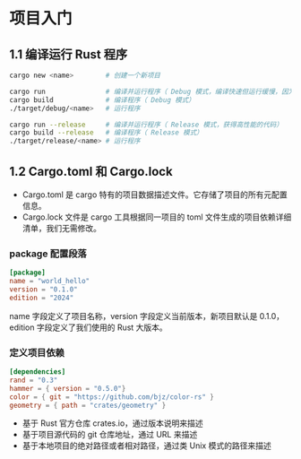 # 项目入门

## 1.1 编译运行 Rust 程序

```bash
cargo new <name>        # 创建一个新项目

cargo run               # 编译并运行程序（ Debug 模式，编译快速但运行缓慢，因为编译器不会做优化）
cargo build             # 编译程序（ Debug 模式）
./target/debug/<name>   # 运行程序

cargo run --release     # 编译并运行程序（ Release 模式，获得高性能的代码）
cargo build --release   # 编译程序（ Release 模式）
./target/release/<name> # 运行程序
```

## 1.2 Cargo.toml 和 Cargo.lock

- Cargo.toml 是 cargo 特有的项目数据描述文件。它存储了项目的所有元配置信息。
- Cargo.lock 文件是 cargo 工具根据同一项目的 toml 文件生成的项目依赖详细清单，我们无需修改。

### package 配置段落

```toml
[package]
name = "world_hello"
version = "0.1.0"
edition = "2024"
```

name 字段定义了项目名称，version 字段定义当前版本，新项目默认是 0.1.0，edition 字段定义了我们使用的 Rust 大版本。

### 定义项目依赖

```toml
[dependencies]
rand = "0.3"
hammer = { version = "0.5.0"}
color = { git = "https://github.com/bjz/color-rs" }
geometry = { path = "crates/geometry" }
```

- 基于 Rust 官方仓库 crates.io，通过版本说明来描述
- 基于项目源代码的 git 仓库地址，通过 URL 来描述
- 基于本地项目的绝对路径或者相对路径，通过类 Unix 模式的路径来描述
